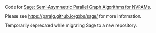 Code for [Sage: Semi-Asymmetric Parallel Graph Algorithms for NVRAMs](https://arxiv.org/abs/1910.12310).

Please see https://paralg.github.io/gbbs/sage/ for more information.

Temporarily deprecated while migrating Sage to a new repository.
